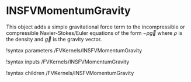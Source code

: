 # INSFVMomentumGravity

This object adds a simple gravitational force term to the incompressible or
compressible Navier-Stokes/Euler equations of the form $-\rho\vec{g}$ where
$\rho$ is the density and $\vec{g}$ is the gravity vector.

!syntax parameters /FVKernels/INSFVMomentumGravity

!syntax inputs /FVKernels/INSFVMomentumGravity

!syntax children /FVKernels/INSFVMomentumGravity
